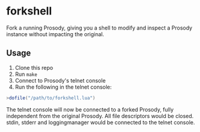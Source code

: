 # forkshell

Fork a running Prosody, giving you a shell to modify and inspect a Prosody instance without impacting the original.

## Usage

1. Clone this repo
2. Run `make`
3. Connect to Prosody's telnet console
4. Run the following in the telnet console:

```lua
>dofile("/path/to/forkshell.lua")
```

The telnet console will now be connected to a forked Prosody, fully independent from the original Prosody. All file descriptors would be closed. stdin, stderr and loggingmanager would be connected to the telnet console.
